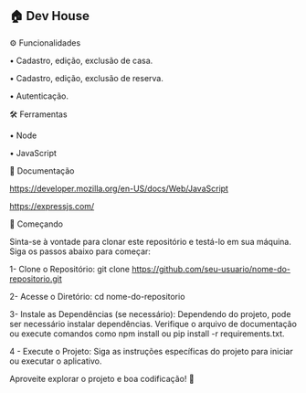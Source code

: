 ## 🏠 Dev House

⚙️ Funcionalidades

• Cadastro, edição, exclusão de casa.

• Cadastro, edição, exclusão de reserva.

• Autenticação.

🛠️ Ferramentas

• Node

• JavaScript

📖 Documentação

https://developer.mozilla.org/en-US/docs/Web/JavaScript

https://expressjs.com/

🚀 Começando

Sinta-se à vontade para clonar este repositório e testá-lo em sua máquina. Siga os passos abaixo para começar:

1- Clone o Repositório:
git clone https://github.com/seu-usuario/nome-do-repositorio.git

2- Acesse o Diretório:
cd nome-do-repositorio

3- Instale as Dependências (se necessário):
Dependendo do projeto, pode ser necessário instalar dependências. Verifique o arquivo de documentação ou execute comandos como npm install ou pip install -r requirements.txt.

4 - Execute o Projeto:
Siga as instruções específicas do projeto para iniciar ou executar o aplicativo.

Aproveite explorar o projeto e boa codificação! 🚀
